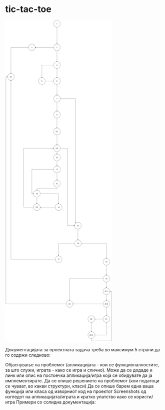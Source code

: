 # tic-tac-toe
![alt text](https://github.com/tanesoff/SI_2023_lab2_193161/blob/master/Lab2_SI_193161_CFG.png?raw=true)


Документацијата за проектната задача треба во максимум 5 страни да го содржи следново:

Објаснување на проблемот (апликацијата - кои се функционалностите, за што служи, играта - како се игра и слично). Може да се додаде и линк или опис на постоечка апликација/игра која се обидувате да ја имплементирате.
Да се опише решението на проблемот (кои податоци се чуваат, во какви структури, класи)
Да се опише барем една ваша функција или класа од изворниот код на проектот
Screenshots од изгледот на апликацијата/играта и кратко упатство како се користи/игра
Примери со солидна документација:
